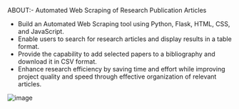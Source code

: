 ABOUT:-
Automated Web Scraping of Research Publication Articles
- Build an Automated Web Scraping tool using Python, Flask, HTML, CSS, and JavaScript.
- Enable users to search for research articles and display results in a table format.
- Provide the capability to add selected papers to a bibliography and download it in CSV format.
- Enhance research efficiency by saving time and effort while improving project quality and speed through effective organization of relevant articles.

![image](https://github.com/adarshm55/GROUP-28_MP/assets/87515095/0eca3fbf-8bb3-4e88-bb5a-195ee95f5200)
